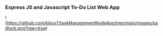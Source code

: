 ### Express JS and Javascript To-Do List Web App

!(https://github.com/kikos7/taskManagementNodeApp/tree/main/images/padlock.png?raw=true)

